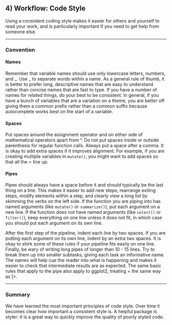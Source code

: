 ## 4) Workflow: Code Style

Using a consistent coding style makes it easier for others and yourself to read your work, and is particularly important if you need to get help from someone else.

---

### Convention

#### Names

Remember that variable names should use only lowercase letters, numbers, and _. Use _ to separate words within a name. As a general rule of thumb, it is better to prefer long, descriptive names that are easy to understand rather than concise names that are fast to type. If you have a number of names for related things, do your best to be consistent. In general, if you have a bunch of variables that are a variation on a theme, you are better off giving them a common prefix rather than a common suffix because autocomplete works best on the start of a variable.

#### Spaces

Put spaces around the assignment operator and on either side of mathematical operators apart from ^. Do not put spaces inside or outside parenthesis for regular function calls. Always put a space after a comma. It is okay to add extra spaces if it improves alignment. For example, if you are creating multiple variables in `mutate()`, you might want to add spaces so that all the = line up.

#### Pipes

Pipes should always have a space before it and should typically be the last thing on a line. This makes it easier to add new steps, rearrange exiting steps, modify elements within a step, and clearly view a long list by skimming the verbs on the left side. If the function you are piping into has named arguments (like `mutate()` or `summarize()`), put each argument on a new line. If the function does not have named arguments (like `select()` or `filter()`), keep everything on one line unless it does not fit, in which case you should put each argument on its own line.

After the first step of the pipeline, indent each line by two spaces. If you are putting each argument on its own line, indent by an extra two spaces. It is okay to shirk some of these rules if your pipeline fits easily on one line. Finally, be wary of writing long pipes of longer than 10 - 15 lines. Try to break them up into smaller subtasks, giving each task an informative name. The names will help cue the reader into what is happening and makes it easier to check that intermediate results are as expected. The same basic rules that apply to the pipe also apply to ggplot2, treating + the same way as |>.

---

### Summary

We have learned the most important principles of code style. Over time it becomes clear how important a consistent style is. A helpful package is styler: it is a great way to quickly improve the quality of poorly styled code.